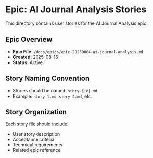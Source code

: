 # Epic: AI Journal Analysis Stories

This directory contains user stories for the AI Journal Analysis epic.

## Epic Overview

- **Epic File**: `/docs/epics/epic-20250804-ai-journal-analysis.md`
- **Created**: 2025-08-16
- **Status**: Active

## Story Naming Convention

- Stories should be named: `story-{id}.md`
- Example: `story-1.md`, `story-2.md`, etc.

## Story Organization

Each story file should include:

- User story description
- Acceptance criteria
- Technical requirements
- Related epic reference

